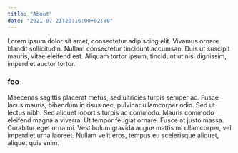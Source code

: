 ```yaml
---
title: "About"
date: "2021-07-21T20:16:00+02:00"
---
```


Lorem ipsum dolor sit amet, consectetur adipiscing elit. Vivamus ornare blandit sollicitudin. Nullam consectetur tincidunt accumsan. Duis ut suscipit mauris, vitae eleifend est. Aliquam tortor ipsum, tincidunt ut nisi dignissim, imperdiet auctor tortor.

### foo
Maecenas sagittis placerat metus, sed ultricies turpis semper ac. Fusce lacus mauris, bibendum in risus nec, pulvinar ullamcorper odio. Sed ut lectus nibh. Sed aliquet lobortis turpis ac commodo. Mauris commodo eleifend magna a viverra. Ut tempor feugiat ornare. Fusce at justo massa. Curabitur eget urna mi. Vestibulum gravida augue mattis mi ullamcorper, vel imperdiet urna laoreet. Nullam velit eros, tempus eu scelerisque aliquet, aliquet quis enim.
